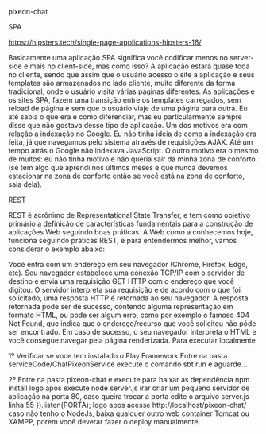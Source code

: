 pixeon-chat

SPA

https://hipsters.tech/single-page-applications-hipsters-16/

Basicamente uma aplicação SPA significa você codificar menos no server-side e mais no client-side, mas como isso? A aplicação estará quase toda no cliente, sendo que assim que o usuário acesso o site a aplicação e seus templates são armazenados no lado cliente, muito diferente da forma tradicional, onde o usuário visita várias páginas diferentes. As aplicações e os sites SPA, fazem uma transição entre os templates carregados, sem reload de página e sem que o usuário viaje de uma página para outra. Eu até sabia o que era e como diferenciar, mas eu particularmente sempre disse que não gostava desse tipo de aplicação. Um dos motivos era com relação a indexação no Google. Eu não tinha ideia de como a indexação era feita, já que navegamos pelo sistema através de requisições AJAX. Até um tempo atrás o Google não indexava JavaScript. O outro motivo era o mesmo de muitos: eu não tinha motivo e não queria sair da minha zona de conforto. (se tem algo que aprendi nos últimos meses é que nunca devemos estacionar na zona de conforto então se você está na zona de conforto, saia dela).

REST

REST é acrônimo de Representational State Transfer, e tem como objetivo primário a definição de características fundamentais para a construção de aplicações Web seguindo boas práticas. A Web como a conhecemos hoje, funciona seguindo práticas REST, e para entendermos melhor, vamos considerar o exemplo abaixo:

Você entra com um endereço em seu navegador (Chrome, Firefox, Edge, etc).
Seu navegador estabelece uma conexão TCP/IP com o servidor de destino e envia uma requisição GET HTTP com o endereço que você digitou.
O servidor interpreta sua requisição e de acordo com o que foi solicitado, uma resposta HTTP é retornada ao seu navegador.
A resposta retornada pode ser de sucesso, contendo alguma representação em formato HTML, ou pode ser algum erro, como por exemplo o famoso 404 Not Found, que indica que o endereço/recurso que você solicitou não pôde ser encontrado.
Em caso de sucesso, o seu navegador interpreta o HTML e você consegue navegar pela página renderizada.
Para executar localmente

1º Verificar se voce tem instalado o Play Framework Entre na pasta serviceCode/ChatPixeonService execute o comando sbt run e aguarde...

2º Entre na pasta pixeon-chat e execute para baixar as dependência npm install logo apos execute node server.js irar criar um pequeno servidor de aplicação na porta 80, caso queira trocar a porta edite o arquivo server.js linha 55 }).listen(PORTA); logo apos acesse http://localhost/pixeon-chat/ caso não tenho o NodeJs, baixa qualquer outro web container Tomcat ou XAMPP, porem você deverar fazer o deploy manualmente.

